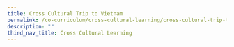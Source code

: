 ```yaml
---
title: Cross Cultural Trip to Vietnam
permalink: /co-curriculum/cross-cultural-learning/cross-cultural-trip-to-vietnam/
description: ""
third_nav_title: Cross Cultural Learning
---
```

